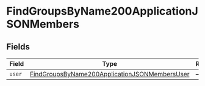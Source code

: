 # FindGroupsByName200ApplicationJSONMembers


## Fields

| Field                                                                                                                     | Type                                                                                                                      | Required                                                                                                                  | Description                                                                                                               |
| ------------------------------------------------------------------------------------------------------------------------- | ------------------------------------------------------------------------------------------------------------------------- | ------------------------------------------------------------------------------------------------------------------------- | ------------------------------------------------------------------------------------------------------------------------- |
| `user`                                                                                                                    | [FindGroupsByName200ApplicationJSONMembersUser](../../models/operations/findgroupsbyname200applicationjsonmembersuser.md) | :heavy_minus_sign:                                                                                                        | N/A                                                                                                                       |